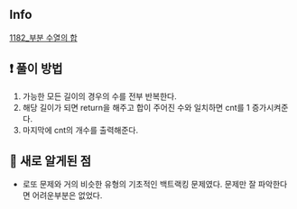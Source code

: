 ## Info
<a href="https://www.acmicpc.net/problem/1182" rel="nofollow">1182_부분 수열의 합</a>

## ❗ 풀이 방법
1. 가능한 모든 길이의 경우의 수를 전부 반복한다. 
2. 해당 길이가 되면 return을 해주고 합이 주어진 수와 일치하면 cnt를 1 증가시켜준다. 
3. 마지막에 cnt의 개수를 출력해준다. 

## 🙂 새로 알게된 점

* 로또 문제와 거의 비슷한 유형의 기초적인 백트랙킹 문제였다. 문제만 잘 파악한다면 어려운부분은 없었다.

